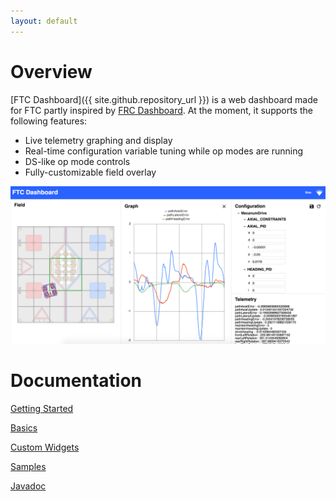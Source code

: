 ```yaml
---
layout: default
---
```


# Overview

[FTC Dashboard]({{ site.github.repository_url }}) is a web dashboard made for FTC partly inspired by [FRC Dashboard](https://github.com/FRCDashboard/FRCDashboard). At the moment, it supports the following features:

* Live telemetry graphing and display
* Real-time configuration variable tuning while op modes are running
* DS-like op mode controls
* Fully-customizable field overlay

![Dashboard screenshot](images/dashboard.png)

# Documentation

[Getting Started](gettingstarted)

[Basics](basics)

[Custom Widgets](customwidgets)

[Samples](https://github.com/acmerobotics/ftc-dashboard/tree/master/TeamCode/src/main/java/org/firstinspires/ftc/teamcode)

[Javadoc](javadoc)